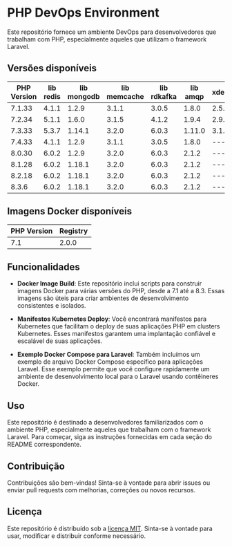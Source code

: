 # PHP DevOps Environment

Este repositório fornece um ambiente DevOps para desenvolvedores que trabalham com PHP, especialmente aqueles que utilizam o framework Laravel.

## Versões disponíveis

|PHP Version|lib redis|lib mongodb|lib memcache|lib rdkafka|lib amqp|xdebug|                      
|-----------|---------|-----------|------------|-----------|--------|------|
|7.1.33 |  4.1.1 | 1.2.9  | 3.1.1  | 3.0.5  | 1.8.0 | 2.5.0  | 
|7.2.34 |  5.1.1 | 1.6.0  | 3.1.5  | 4.1.2  | 1.9.4 | 2.9.0  | 
|7.3.33 |  5.3.7 | 1.14.1  |3.2.0  | 6.0.3  | 1.11.0 | 3.1.6 | 
|7.4.33 |  4.1.1 | 1.2.9  | 3.1.1  | 3.0.5  | 1.8.0 | ---   | 
|8.0.30 |  6.0.2 | 1.2.9  | 3.2.0  | 6.0.3  | 2.1.2 | ---   | 
|8.1.28 |  6.0.2| 1.18.1 | 3.2.0  | 6.0.3  | 2.1.2 | ---  | 
|8.2.18 |  6.0.2 | 1.18.1  |3.2.0  | 6.0.3  | 2.1.2 | ---   | 
|8.3.6 |  6.0.2 | 1.18.1  |3.2.0  | 6.0.3  | 2.1.2 | ---  | 

## Imagens Docker disponíveis
|    PHP Version  | Registry  |                  
|-----------------|-----------|
|7.1 |  2.0.0 


## Funcionalidades

- **Docker Image Build**: Este repositório inclui scripts para construir imagens Docker para várias versões do PHP, desde a 7.1 até a 8.3. Essas imagens são úteis para criar ambientes de desenvolvimento consistentes e isolados.

- **Manifestos Kubernetes Deploy**: Você encontrará manifestos para Kubernetes que facilitam o deploy de suas aplicações PHP em clusters Kubernetes. Esses manifestos garantem uma implantação confiável e escalável de suas aplicações.

- **Exemplo Docker Compose para Laravel**: Também incluímos um exemplo de arquivo Docker Compose específico para aplicações Laravel. Esse exemplo permite que você configure rapidamente um ambiente de desenvolvimento local para o Laravel usando contêineres Docker.

## Uso

Este repositório é destinado a desenvolvedores familiarizados com o ambiente PHP, especialmente aqueles que trabalham com o framework Laravel. Para começar, siga as instruções fornecidas em cada seção do README correspondente.

## Contribuição

Contribuições são bem-vindas! Sinta-se à vontade para abrir issues ou enviar pull requests com melhorias, correções ou novos recursos.

## Licença

Este repositório é distribuído sob a [licença MIT](LICENSE). Sinta-se à vontade para usar, modificar e distribuir conforme necessário.
